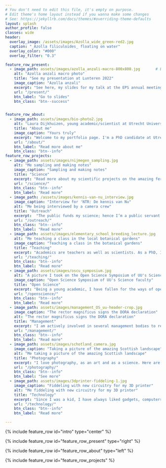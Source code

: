 ```yaml
---
# You don't need to edit this file, it's empty on purpose.
# Edit theme's home layout instead if you wanna make some changes
# See: https://jekyllrb.com/docs/themes/#overriding-theme-defaults
layout: splash
author_profile: false
classes: wide
header:
  overlay_image: /assets/images/Azolla_wide_green-red2.jpg
  caption: "_Azolla filiculoides_ floating on water" 
  overlay_color: "#000"
  overlay_filter: "0.3"

feature_row_present:
  - image_path: assets/images/azolla_anzali-macro-800x800.jpg       # EPS_Lunteren_ 2022-400x400.png
    alt: "Azolla anzali macro photo"
    title: "See my presentation at Lunteren 2022"
    image_caption: "Azolla anzali"
    excerpt: "See here, my slides for my talk at the EPS annual meeting in Lunteren 2022: Partners & PAssengers endophytic microbes persistently present in the genus Azolla revealed by comparative metagenomics"
    url: "/present/"
    btn_label: "Go to slides"
    btn_class: "btn--success"


feature_row_about:
  - image_path: assets/images/bio-photo2.jpg
    alt: "Laura Dijkhuizen, young academic/scientist at Utrecht University"
    title: "About me"
    image_caption: "Yours truly"
    excerpt: "Welcome to my portfolio page. I'm a PhD candidate at Utrecht University where I study the metagenome of the fabulous fern _Azolla_! On this page, I keep track of my academic projects and some personal ones too. Have a look around, and be sure to contact me via social media or e-mail if you are curious about anything at all."
    url: "/about/"
    btn_label: "Read more about me"
    btn_class: "btn--info"
feature_row_projects:
  - image_path: assets/images/nijmegen_sampling.jpg
    alt: "Me sampling and making notes"
    image_caption: "Sampling and making notes"
    title: "Science"
    excerpt: "Read more about my scientific projects on the amazing fern _Azolla_. Scientific projects include metagenomics, fern physiology and phylogeny."
    url: "/science/"
    btn_class: "btn--info"
    btn_label: "Read more"
  - image_path: /assets/images/kennis-van-nu_interview.jpg
    image_caption: "Interview for 'NTR: De kennis van Nu"
    alt: "Me being interviewed by a camera crew"
    title: "Outreach"
    excerpt:  "The public funds my science; hence I’m a public servant. I try to help out in educative and outreach activities whenever I can to give back and communicate the science I'm involved in."
    url: "/outreach/"
    btn_class: "btn--info"
    btn_label: "Read more"
  - image_path: assets/images/elementary_school_breeding_lecture.jpg
    alt: "Me teaching a class in the local botanical gardens"
    image_caption: "Teaching a class in the botanical gardens"
    title: "Teaching"
    excerpt: "Academics are teachers as well as scientists. As a PhD, I have been granted extra time to work on my teaching skills. With this time, I aim to be certified with a 'basic teaching qualification' at the end of my PhD."
    url: "/teaching/"
    btn_class: "btn--info"
    btn_label: "Read more"
  - image_path: assets/images/oscu_symposium.jpg
    alt: "A picture I took on the Open Science Symposium of UU's Science faculty in 2019"
    image_caption: "Open Science Symposium of UU's Science faculty"
    title: "Open Science"
    excerpt: "Being a young academic, I have fallen for the ways of open science. Here I document some of my attempts to make my science as open as I can."
    url: "/openscience/"
    btn_class: "btn--info"
    btn_label: "Read more"
  - image_path: assets/images/management_OS_uu-header-crop.jpg
    image_caption: "The rector magnificus signs the DORA declaration"
    alt: "The rector magnificus signs the DORA declaration"
    title: "Management"
    excerpt: "I am actively involved in several management bodies to represent fellow PhDs and practice my leadership skills. These management bodies include the Graduate School of Life Sciences and the Open Science programme, both here at UU."
    url: "/management/"
    btn_class: "btn--info"
    btn_label: "Read more"
  - image_path: assets/images/schotland_camera.jpg
    image_caption: "Taking a picture of the amazing Scottish landscape"
    alt: "Me taking a picture of the amazing Scottish landscape"
    title: "Photography"
    excerpt: "I love photography, as an art and as a science. Here are some examples of my photos, mostly macro's of plants and landscapes of travelling."
    url: "/photography/"
    btn_class: "btn--info"
    btn_label: "See more"
  - image_path: assets/images/3dprinter-fiddeling-1.jpg
    image_caption: "Fiddeling with new circuitry for my 3D printer"
    alt: "Me fiddeling with new circuitry for my 3D printer"
    title: "Technology"
    excerpt: "Since I was a kid, I have always liked gadgets, computers and electronics. Here I talk more about 3D printing, Linux/BASH, and bioinformatics."
    url: "/technology/"
    btn_class: "btn--info"
    btn_label: "Read more"

---
```


{% include feature_row id="intro" type="center" %}

{% include feature_row id="feature_row_present" type="right" %}

{% include feature_row id="feature_row_about" type="left" %}

{% include feature_row id="feature_row_projects" %}


